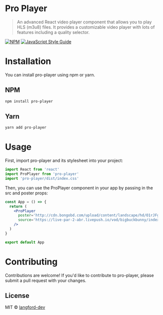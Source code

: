 # Pro Player

> An advanced React video player component that allows you to play HLS (m3u8) files. It provides a customizable video player with lots of features including a quality selector.

[![NPM](https://img.shields.io/npm/v/pro-player.svg)](https://www.npmjs.com/package/pro-player) [![JavaScript Style Guide](https://img.shields.io/badge/code_style-standard-brightgreen.svg)](https://standardjs.com)

# Installation

You can install pro-player using npm or yarn.

## NPM

```bash
npm install pro-player
```

## Yarn

```bash
yarn add pro-player
```

# Usage

First, import pro-player and its stylesheet into your project:

```jsx
import React from 'react'
import ProPlayer from 'pro-player'
import 'pro-player/dist/index.css'
```

Then, you can use the ProPlayer component in your app by passing in the src and poster props:

```jsx
const App = () => {
  return (
    <ProPlayer
      poster='http://cdn.bongobd.com/upload/content/landscape/hd/O1rJFgE8KTD.jpg'
      source='https://live-par-2-abr.livepush.io/vod/bigbuckbunny/index.m3u8'
    />
  )
}

export default App
```

# Contributing

Contributions are welcome! If you'd like to contribute to pro-player, please submit a pull request with your changes.

## License

MIT © [langford-dev](https://github.com/langford-dev)
